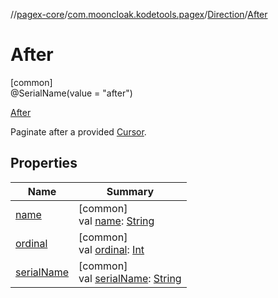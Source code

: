 //[pagex-core](../../../../index.md)/[com.mooncloak.kodetools.pagex](../../index.md)/[Direction](../index.md)/[After](index.md)

# After

[common]\
@SerialName(value = &quot;after&quot;)

[After](index.md)

Paginate after a provided [Cursor](../../-cursor/index.md).

## Properties

| Name | Summary |
|---|---|
| [name](../../-load-type/-append/index.md#-372974862%2FProperties%2F-172958691) | [common]<br>val [name](../../-load-type/-append/index.md#-372974862%2FProperties%2F-172958691): [String](https://kotlinlang.org/api/latest/jvm/stdlib/kotlin/-string/index.html) |
| [ordinal](../../-load-type/-append/index.md#-739389684%2FProperties%2F-172958691) | [common]<br>val [ordinal](../../-load-type/-append/index.md#-739389684%2FProperties%2F-172958691): [Int](https://kotlinlang.org/api/latest/jvm/stdlib/kotlin/-int/index.html) |
| [serialName](../serial-name.md) | [common]<br>val [serialName](../serial-name.md): [String](https://kotlinlang.org/api/latest/jvm/stdlib/kotlin/-string/index.html) |
